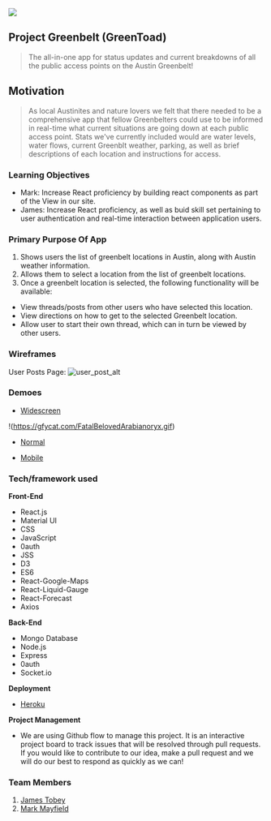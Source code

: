 ![](http://icons.iconarchive.com/icons/ph03nyx/super-mario/256/Mushroom-1UP-icon.png) 

## Project Greenbelt (GreenToad) 

> The all-in-one app for status updates and current breakdowns of all the public access points on the Austin Greenbelt!

## Motivation

> As local Austinites and nature lovers we felt that there needed to be a comprehensive app that fellow Greenbelters could use to be informed in real-time what current situations are going down at each public access point. Stats we've currently included would are water levels, water flows, current Greenblt weather, parking, as well as brief descriptions of each location and instructions for access. 

### Learning Objectives

* Mark: Increase React proficiency by building react components as part of the View in our site. 
* James: Increase React proficiency, as well as buid skill set pertaining to user authentication and real-time interaction between application users.

### Primary Purpose Of App

1. Shows users the list of greenbelt locations in Austin, along with Austin weather information.
2. Allows them to select a location from the list of greenbelt locations.
3. Once a greenbelt location is selected, the following functionality will be available:

* View threads/posts from other users who have selected this location. 
* View directions on how to get to the selected Greenbelt location.
* Allow user to start their own thread, which can in turn be viewed by other users.

### Wireframes

User Posts Page:
![user_post_alt](https://user-images.githubusercontent.com/41517616/50718048-9b92df00-1051-11e9-9183-ecb042bddf1b.png)

### Demoes

- [Widescreen](https://drive.google.com/file/d/1qYlutBazsrYM6ZLkKngHXrOj2JRbp0K7/view)

!(https://gfycat.com/FatalBelovedArabianoryx.gif)

- [Normal](https://drive.google.com/file/d/1rIa7fcEAjyiVvj4E2n3ebHNga3LUFIk8/view)

- [Mobile](https://drive.google.com/file/d/1_ySdU_5Zzw3TSgXsC9fWveFU-eUMqz_e/view)

### Tech/framework used

<b>Front-End</b>
- React.js
- Material UI
- CSS
- JavaScript
- 0auth
- JSS
- D3
- ES6
- React-Google-Maps
- React-Liquid-Gauge
- React-Forecast
- Axios


<b>Back-End</b>
- Mongo Database
- Node.js
- Express
- 0auth
- Socket.io
  
<b>Deployment</b>
- [Heroku](https://projectgreenbelt.herokuapp.com/)

<b>Project Management</b>
- We are using Github flow to manage this project. It is an interactive project board to track issues that will be resolved through pull requests. If you would like to contribute to our idea, make a pull request and we will do our best to respond as quickly as we can!
  
### Team Members
1. [James Tobey](https://github.com/jctobey)
2. [Mark Mayfield](https://github.com/themarcusaurelius)
